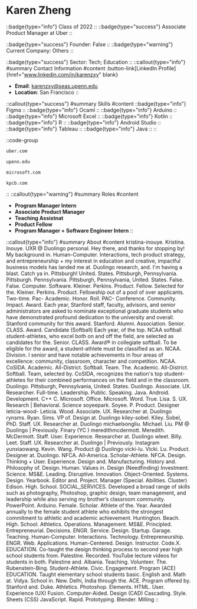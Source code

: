# Karen Zheng
::badge{type="info"}
Class of 2022
::
::badge{type="success"}
Associate Product Manager at Uber
::

::badge{type="success"}
Founder: False
::
::badge{type="warning"}
Current Company: Others
::

::badge{type="success"}
Sector: Tech; Education
::
::callout{type="info"}
#summary
Contact Information
#content
:button-link[LinkedIn Profile]{href="www.linkedin.com/in/karenzxy" blank}
- **Email**: karenzxy@seas.upenn.edu
- **Location**: San Francisco
::

::callout{type="success"}
#summary
Skills
#content
::badge{type="info"}
Figma
::
::badge{type="info"}
Ocaml
::
::badge{type="info"}
Arduino
::
::badge{type="info"}
Microsoft Excel
::
::badge{type="info"}
Kotlin
::
::badge{type="info"}
R
::
::badge{type="info"}
Android Studio
::
::badge{type="info"}
Tableau
::
::badge{type="info"}
Java
::
::

::code-group
```bash [Uber]
uber.com
```
```bash [University of Pennsylvania]
upenn.edu
```
```bash [Microsoft]
microsoft.com
```
```bash [Kleiner Perkins Caufield & Byers]
kpcb.com
```
::
::callout{type="warning"}
#summary
Roles
#content
- **Program Manager Intern**
- **Associate Product Manager**
- **Teaching Assistnat**
- **Product Fellow**
- **Program Manager + Software Engineer Intern**
::

::callout{type="info"}
#summary
About
#content
kristina-inouye. Kristina. Inouye. UXR @ Duolingo personal. Hey there, and thanks for stopping by! My background in. Human-Computer. Interactions, tech product strategy, and entrepreneurship + my interest in education and creative, impactful business models has landed me at. Duolingo research, and. I'm having a blast. Catch ya in. Pittsburgh! United. States. Pittsburgh, Pennsylvania. Pittsburgh. Pennsylvania. Pittsburgh, Pennsylvania, United. States. False. False. Computer. Software. Kleiner. Perkins. Product. Fellow. Selected for the. Kleiner. Perkins. Product. Fellowship out of a pool of over applicants. Two-time. Pac- Academic. Honor. Roll. PAC- Conference. Community. Impact. Award. Each year, Stanford staff, faculty, advisors, and senior administrators are asked to nominate exceptional graduate students who have demonstrated profound dedication to the university and overall. Stanford community for this award. Stanford. Alumni. Association. Senior. CLASS. Award. Candidate (Softball) Each year, of the top. NCAA softball student-athletes, who excel both on and off the field, are selected as candidates for the. Senior. CLASS. Award® in collegiate softball. To be eligible for the award, a student-athlete must be classified as an. NCAA. Division. I senior and have notable achievements in four areas of excellence: community, classroom, character and competition. NCAA. CoSIDA. Academic. All-District. Softball. Team. The. Academic. All-District. Softball. Team, selected by. CoSIDA, recognizes the nation's top student-athletes for their combined performances on the field and in the classroom. Duolingo. Pittsburgh, Pennsylvania, United. States. Duolingo. Associate. UX. Researcher. Full-time. Leadership. Public. Speaking. Java. Android. Development. C++ C. Microsoft. Office. Microsoft. Word. True. Lisa. S. UX. Research | Behavioral. Science soyeepark. Soyee. P. Product. Designer leticia-wood- Leticia. Wood. Associate. UX. Researcher at. Duolingo rynsms. Ryan. Sims. VP of. Design at. Duolingo kiley-sobel. Kiley. Sobel, PhD. Staff. UX. Researcher at. Duolingo michaelsongliu. Michael. Liu. PM @ Duolingo | Previously. Finary (YC ) meredithmcdermott. Meredith. McDermott. Staff. User. Experience. Researcher at. Duolingo wleet. Billy. Leet. Staff. UX. Researcher at. Duolingo | Previously. Instagram yunxiaowang. Kevin. Wang. Product @ Duolingo vicki-lu. Vicki. Lu. Product. Designer at. Duolingo. NFCA. All-America. Scholar-Athlete. NFCA. Design. Thinking + User. Experience. Design and. Manufacturing. History and. Philosophy of. Design. Human. Values in. Design (Needfinding) Investment. Science. MS&E. Leading. Disruptive. Innovation. Object-Oriented. Systems. Design. Yearbook. Editor and. Project. Manager (Special. Abilities. Cluster) Edison. High. School. SOCIAL_SERVICES. Developed a broad range of skills such as photography, Photoshop, graphic design, team management, and leadership while also serving my brother’s classroom community. PowerPoint. Arduino. Female. Scholar. Athlete of the. Year. Awarded annually to the female student athlete who exhibits the strongest commitment to athletic and academic achievement. Huntington. Beach. High. School. Athletics. Operations. Management. MS&E. Principled. Entrepreneurial. Decisions. ENGR. Service. Design. Startup. Garage. Teaching. Human-Computer. Interactions. Technology. Entrepreneurship. ENGR. Web. Applications. Human-Centered. Design. Instructor. Code.X. EDUCATION. Co-taught the design thinking process to second year high school students from. Palestine. Recorded. YouTube lecture videos for students in both. Palestine and. Albania. Teaching. Volunteer. The. Rubenstein-Bing. Student-Athlete. Civic. Engagement. Program (ACE) EDUCATION. Taught elementary school students basic. English and. Math at. Vidya. School in. New. Delhi, India through the. ACE. Program offered by. Stanford and. Duke. Athletics. Photoshop. Elements. HTML. User. Experience (UX) Fusion. Computer-Aided. Design (CAD) Cascading. Style. Sheets (CSS) JavaScript. Rapid. Prototyping. Blender. Milling
::
